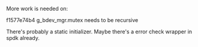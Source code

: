 More work is needed on:

f1577e74b4 g_bdev_mgr.mutex needs to be recursive

There's probably a static initializer.  Maybe there's a error check wrapper in spdk already.
